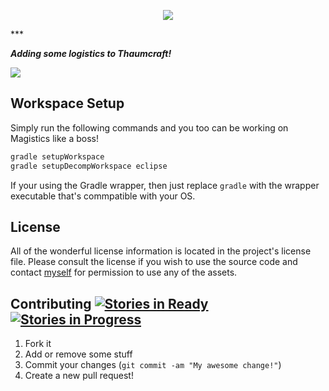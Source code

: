 <p align="center"><img src="http://i1064.photobucket.com/albums/u370/MegaT145/Magistics/logo.png"/></p>
***

**_Adding some logistics to Thaumcraft!_**

<a href="https://codeship.com/projects/52617" target="_blank"><img src="https://codeship.com/projects/49546e30-64a5-0132-1a9a-1a1c11ba4c94/status?branch=master"/></a>

## Workspace Setup
Simply run the following commands and you too can be working on Magistics like a boss!
``` bash
gradle setupWorkspace
gradle setupDecompWorkspace eclipse
```
If your using the Gradle wrapper, then just replace `gradle` with the wrapper executable that's commpatible with your OS.

## License
All of the wonderful license information is located in the project's license file. Please consult the license if you wish to use the source code and contact [myself](https://github.com/T145) for permission to use any of the assets.

## Contributing [![Stories in Ready](https://badge.waffle.io/t145/magistics.svg?label=ready&title=Ready)](http://waffle.io/t145/magistics) [![Stories in Progress](https://badge.waffle.io/t145/magistics.svg?label=in%20progress&title=In%20Progress)](http://waffle.io/t145/magistics)
1. Fork it
2. Add or remove some stuff
3. Commit your changes (`git commit -am "My awesome change!"`)
4. Create a new pull request!
